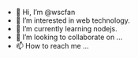 - 👋 Hi, I’m @wscfan
- 👀 I’m interested in web technology.
- 🌱 I’m currently learning nodejs.
- 💞️ I’m looking to collaborate on ...
- 📫 How to reach me ...

<!---
wscfan/wscfan is a ✨ special ✨ repository because its `README.md` (this file) appears on your GitHub profile.
You can click the Preview link to take a look at your changes.
--->

